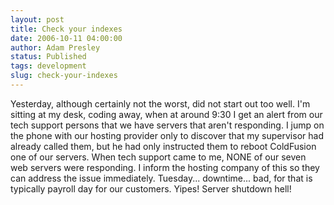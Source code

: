 ```yaml
---
layout: post
title: Check your indexes
date: 2006-10-11 04:00:00
author: Adam Presley
status: Published
tags: development
slug: check-your-indexes
---
```


Yesterday, although certainly not the worst, did not start out too well.
I'm sitting at my desk, coding away, when at around 9:30 I get an alert
from our tech support persons that we have servers that aren't
responding. I jump on the phone with our hosting provider only to
discover that my supervisor had already called them, but he had only
instructed them to reboot ColdFusion one of our servers. When tech
support came to me, NONE of our seven web servers were responding. I
inform the hosting company of this so they can address the issue
immediately. Tuesday... downtime... bad, for that is typically payroll
day for our customers. Yipes! Server shutdown hell!
